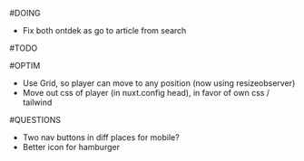 #DOING
- Fix both ontdek as go to article from search


#TODO


#OPTIM
- Use Grid, so player can move to any position (now using resizeobserver)
- Move out css of player (in nuxt.config head), in favor of own css / tailwind

#QUESTIONS
- Two nav buttons in diff places for mobile?
- Better icon for hamburger
